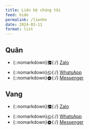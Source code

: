 ```yaml
---
title: Liên hệ chúng tôi
feed: hide
permalink: /lienhe
date: 2024-03-11
format: list
---
```



## Quân

- {::nomarkdown}<svg xmlns="http://www.w3.org/2000/svg" aria-label="CustomIcon" width="1em" height="1em" viewBox="0 0 50 50" style="vertical-align: middle;"><path fill="currentColor" d="M9 4C6.25 4 4 6.25 4 9v32c0 2.75 2.25 5 5 5h32c2.75 0 5-2.25 5-5V9c0-2.75-2.25-5-5-5H9zm0 2h6.58C12.01 9.72 10 14.52 10 19.5c0 5.16 2.11 10.1 5.91 13.84.12.21.23 1.25-.23 2.42-.29.75-.87 1.74-2 2.13-.43.14-.71.56-.68 1.01.03.45.36.83.8.92 2.87.57 4.74-.32 6.23-1 .94-.42 1.83-.87 3.22-.31 2.8 1.09 5.78 1.65 8.85 1.65 4.1 0 8.05-1 11.5-2.89V41c0 1.67-1.33 3-3 3H9c-1.67 0-3-1.33-3-3V9c0-1.67 1.33-3 3-3zm24 9c.55 0 1 .45 1 1v9c0 .55-.45 1-1 1s-1-.45-1-1v-9c0-.55.45-1 1-1zM18 16h5c.36 0 .7.2.88.52.17.31.17.7-.04 1.01l-4.05 6.48H23c.55 0 1 .45 1 1s-.45 1-1 1h-5c-.36 0-.7-.2-.88-.52-.17-.31-.17-.7.04-1.01L21.2 18H18c-.55 0-1-.45-1-1s.45-1 1-1zm9.5 3c.61 0 1.18.17 1.69.45.18-.26.47-.45.81-.45.55 0 1 .45 1 1v5c0 .55-.45 1-1 1-.34 0-.63-.19-.81-.45-.51.28-1.08.45-1.69.45-1.93 0-3.5-1.57-3.5-3.5S26.57 19 28.5 19zm11 0c1.93 0 3.5 1.57 3.5 3.5S41.43 26 39.5 26 36 24.43 36 22.5 37.57 19 39.5 19zm-11 2c-.55 0-1.05.22-1.41.59a1.99 1.99 0 0 0 0 2.82c.36.37.86.59 1.41.59s1.05-.22 1.41-.59a1.99 1.99 0 0 0 0-2.82A1.99 1.99 0 0 0 28.5 21zm11 0c-.55 0-1.05.22-1.41.59a1.99 1.99 0 0 0 0 2.82c.36.37.86.59 1.41.59s1.05-.22 1.41-.59a1.99 1.99 0 0 0 0-2.82A1.99 1.99 0 0 0 39.5 21z"/></svg>{:/} [Zalo](http://zaloapp.com/qr/p/13fp105mywpy6)
<!-- - {::nomarkdown}<svg xmlns="http://www.w3.org/2000/svg" aria-label="Phone Number" width="1em" height="1em" viewBox="0 0 24 24" style="vertical-align: middle;"><path fill="currentColor" d="M6.62 10.79c1.44 2.83 3.76 5.14 6.59 6.59l2.2-2.2c.27-.27.67-.36 1.02-.24c1.12.37 2.33.57 3.57.57c.55 0 1 .45 1 1V20c0 .55-.45 1-1 1c-9.39 0-17-7.61-17-17c0-.55.45-1 1-1h3.5c.55 0 1 .45 1 1c0 1.25.2 2.45.57 3.57c.11.35.03.74-.25 1.02z"/></svg>{:/} [08 3455 1914](tel:+84834551914) -->
- {::nomarkdown}<svg xmlns="http://www.w3.org/2000/svg" aria-label="WhatsApp" width="1em" height="1em" viewBox="0 0 24 24" style="vertical-align: middle;"><path fill="currentColor" d="M12.04 2c-5.46 0-9.91 4.45-9.91 9.91 0 1.75.46 3.45 1.32 4.95L2.05 22l5.25-1.38c1.45.79 3.08 1.21 4.74 1.21 5.46 0 9.91-4.45 9.91-9.91 0-2.65-1.03-5.14-2.9-7.01A9.816 9.816 0 0 0 12.04 2m.01 1.67c2.2 0 4.26.86 5.82 2.42a8.225 8.225 0 0 1 2.41 5.83c0 4.54-3.7 8.23-8.24 8.23-1.48 0-2.93-.39-4.19-1.15l-.3-.17-3.12.82.83-3.04-.2-.32a8.188 8.188 0 0 1-1.26-4.38c.01-4.54 3.7-8.24 8.25-8.24M8.53 7.33c-.16 0-.43.06-.66.31-.22.25-.87.86-.87 2.07 0 1.22.89 2.39 1 2.56.14.17 1.76 2.67 4.25 3.73.59.27 1.05.42 1.41.53.59.19 1.13.16 1.56.1.48-.07 1.46-.6 1.67-1.18.21-.58.21-1.07.15-1.18-.07-.1-.23-.16-.48-.27-.25-.14-1.47-.74-1.69-.82-.23-.08-.37-.12-.56.12-.16.25-.64.81-.78.97-.15.17-.29.19-.53.07-.26-.13-1.06-.39-2-1.23-.74-.66-1.23-1.47-1.38-1.72-.12-.24-.01-.39.11-.5.11-.11.27-.29.37-.44.13-.14.17-.25.25-.41.08-.17.04-.31-.02-.43-.06-.11-.56-1.35-.77-1.84-.2-.48-.4-.42-.56-.43-.14 0-.3-.01-.47-.01Z"/></svg>{:/} [WhatsApp](https://wa.me/+84834551914)
- {::nomarkdown}<svg xmlns="http://www.w3.org/2000/svg" aria-label="Facebook Messenger" width="1em" height="1em" viewBox="0 0 24 24" style="vertical-align: middle;"><path fill="currentColor" d="M12 2C6.36 2 2 6.13 2 11.7c0 2.91 1.19 5.44 3.14 7.17c.16.13.26.35.27.57l.05 1.78c.04.57.61.94 1.13.71l1.98-.87c.17-.06.36-.09.53-.06c.9.27 1.9.4 2.9.4c5.64 0 10-4.13 10-9.7C22 6.13 17.64 2 12 2m6 7.46l-2.93 4.67c-.47.73-1.47.92-2.17.37l-2.34-1.73a.6.6 0 0 0-.72 0l-3.16 2.4c-.42.33-.97-.17-.68-.63l2.93-4.67c.47-.73 1.47-.92 2.17-.4l2.34 1.76a.6.6 0 0 0 .72 0l3.16-2.4c.42-.33.97.17.68.63"/></svg>{:/} [Messenger](https://m.me/tangthaiquan)
<!-- - {::nomarkdown}<svg xmlns="http://www.w3.org/2000/svg" aria-label="Telegram" width="1em" height="1em" viewBox="0 0 24 24" style="vertical-align: middle;"><path fill="currentColor" d="M12 2C6.48 2 2 6.48 2 12s4.48 10 10 10s10-4.48 10-10S17.52 2 12 2m4.64 6.8c-.15 1.58-.8 5.42-1.13 7.19c-.14.75-.42 1-.68 1.03c-.58.05-1.02-.38-1.58-.75c-.88-.58-1.38-.94-2.23-1.5c-.99-.65-.35-1.01.22-1.59c.15-.15 2.71-2.48 2.76-2.69a.2.2 0 0 0-.05-.18c-.06-.05-.14-.03-.21-.02c-.09.02-1.49.95-4.22 2.79c-.4.27-.76.41-1.08.4c-.36-.01-1.04-.2-1.55-.37c-.63-.2-1.12-.31-1.08-.66c.02-.18.27-.36.74-.55c2.92-1.27 4.86-2.11 5.83-2.51c2.78-1.16 3.35-1.36 3.73-1.36c.08 0 .27.02.39.12c.1.08.13.19.14.27c-.01.06.01.24 0 .38"/></svg>{:/} [@tangthaiquan](https://t.me/tangthaiquan) -->
<!-- - {::nomarkdown}<svg xmlns="http://www.w3.org/2000/svg" aria-label="Email Address" width="1em" height="1em" viewBox="0 0 24 24" style="vertical-align: middle;"><path fill="currentColor" d="M20 4H4c-1.1 0-1.99.9-1.99 2L2 18c0 1.1.9 2 2 2h16c1.1 0 2-.9 2-2V6c0-1.1-.9-2-2-2m0 4l-8 5l-8-5V6l8 5l8-5z"/></svg>{:/} [quan@vangquan.com](mailto:quan@vangquan.com) -->

## Vang

- {::nomarkdown}<svg xmlns="http://www.w3.org/2000/svg" aria-label="CustomIcon" width="1em" height="1em" viewBox="0 0 50 50" style="vertical-align: middle;"><path fill="currentColor" d="M9 4C6.25 4 4 6.25 4 9v32c0 2.75 2.25 5 5 5h32c2.75 0 5-2.25 5-5V9c0-2.75-2.25-5-5-5H9zm0 2h6.58C12.01 9.72 10 14.52 10 19.5c0 5.16 2.11 10.1 5.91 13.84.12.21.23 1.25-.23 2.42-.29.75-.87 1.74-2 2.13-.43.14-.71.56-.68 1.01.03.45.36.83.8.92 2.87.57 4.74-.32 6.23-1 .94-.42 1.83-.87 3.22-.31 2.8 1.09 5.78 1.65 8.85 1.65 4.1 0 8.05-1 11.5-2.89V41c0 1.67-1.33 3-3 3H9c-1.67 0-3-1.33-3-3V9c0-1.67 1.33-3 3-3zm24 9c.55 0 1 .45 1 1v9c0 .55-.45 1-1 1s-1-.45-1-1v-9c0-.55.45-1 1-1zM18 16h5c.36 0 .7.2.88.52.17.31.17.7-.04 1.01l-4.05 6.48H23c.55 0 1 .45 1 1s-.45 1-1 1h-5c-.36 0-.7-.2-.88-.52-.17-.31-.17-.7.04-1.01L21.2 18H18c-.55 0-1-.45-1-1s.45-1 1-1zm9.5 3c.61 0 1.18.17 1.69.45.18-.26.47-.45.81-.45.55 0 1 .45 1 1v5c0 .55-.45 1-1 1-.34 0-.63-.19-.81-.45-.51.28-1.08.45-1.69.45-1.93 0-3.5-1.57-3.5-3.5S26.57 19 28.5 19zm11 0c1.93 0 3.5 1.57 3.5 3.5S41.43 26 39.5 26 36 24.43 36 22.5 37.57 19 39.5 19zm-11 2c-.55 0-1.05.22-1.41.59a1.99 1.99 0 0 0 0 2.82c.36.37.86.59 1.41.59s1.05-.22 1.41-.59a1.99 1.99 0 0 0 0-2.82A1.99 1.99 0 0 0 28.5 21zm11 0c-.55 0-1.05.22-1.41.59a1.99 1.99 0 0 0 0 2.82c.36.37.86.59 1.41.59s1.05-.22 1.41-.59a1.99 1.99 0 0 0 0-2.82A1.99 1.99 0 0 0 39.5 21z"/></svg></svg>{:/} [Zalo](http://zaloapp.com/qr/p/c29by5yhw2b3)
<!-- - {::nomarkdown}<svg xmlns="http://www.w3.org/2000/svg" aria-label="Phone Number" width="1em" height="1em" viewBox="0 0 24 24" style="vertical-align: middle;"><path fill="currentColor" d="M6.62 10.79c1.44 2.83 3.76 5.14 6.59 6.59l2.2-2.2c.27-.27.67-.36 1.02-.24c1.12.37 2.33.57 3.57.57c.55 0 1 .45 1 1V20c0 .55-.45 1-1 1c-9.39 0-17-7.61-17-17c0-.55.45-1 1-1h3.5c.55 0 1 .45 1 1c0 1.25.2 2.45.57 3.57c.11.35.03.74-.25 1.02z"/></svg>{:/} [09 3455 1914](tel:+84934551914) -->
- {::nomarkdown}<svg xmlns="http://www.w3.org/2000/svg" aria-label="WhatsApp" width="1em" height="1em" viewBox="0 0 24 24" style="vertical-align: middle;"><path fill="currentColor" d="M12.04 2c-5.46 0-9.91 4.45-9.91 9.91 0 1.75.46 3.45 1.32 4.95L2.05 22l5.25-1.38c1.45.79 3.08 1.21 4.74 1.21 5.46 0 9.91-4.45 9.91-9.91 0-2.65-1.03-5.14-2.9-7.01A9.816 9.816 0 0 0 12.04 2m.01 1.67c2.2 0 4.26.86 5.82 2.42a8.225 8.225 0 0 1 2.41 5.83c0 4.54-3.7 8.23-8.24 8.23-1.48 0-2.93-.39-4.19-1.15l-.3-.17-3.12.82.83-3.04-.2-.32a8.188 8.188 0 0 1-1.26-4.38c.01-4.54 3.7-8.24 8.25-8.24M8.53 7.33c-.16 0-.43.06-.66.31-.22.25-.87.86-.87 2.07 0 1.22.89 2.39 1 2.56.14.17 1.76 2.67 4.25 3.73.59.27 1.05.42 1.41.53.59.19 1.13.16 1.56.1.48-.07 1.46-.6 1.67-1.18.21-.58.21-1.07.15-1.18-.07-.1-.23-.16-.48-.27-.25-.14-1.47-.74-1.69-.82-.23-.08-.37-.12-.56.12-.16.25-.64.81-.78.97-.15.17-.29.19-.53.07-.26-.13-1.06-.39-2-1.23-.74-.66-1.23-1.47-1.38-1.72-.12-.24-.01-.39.11-.5.11-.11.27-.29.37-.44.13-.14.17-.25.25-.41.08-.17.04-.31-.02-.43-.06-.11-.56-1.35-.77-1.84-.2-.48-.4-.42-.56-.43-.14 0-.3-.01-.47-.01Z"/></svg>{:/} [WhatsApp](https://wa.me/+84934551914)
- {::nomarkdown}<svg xmlns="http://www.w3.org/2000/svg" aria-label="Facebook Messenger" width="1em" height="1em" viewBox="0 0 24 24" style="vertical-align: middle;"><path fill="currentColor" d="M12 2C6.36 2 2 6.13 2 11.7c0 2.91 1.19 5.44 3.14 7.17c.16.13.26.35.27.57l.05 1.78c.04.57.61.94 1.13.71l1.98-.87c.17-.06.36-.09.53-.06c.9.27 1.9.4 2.9.4c5.64 0 10-4.13 10-9.7C22 6.13 17.64 2 12 2m6 7.46l-2.93 4.67c-.47.73-1.47.92-2.17.37l-2.34-1.73a.6.6 0 0 0-.72 0l-3.16 2.4c-.42.33-.97-.17-.68-.63l2.93-4.67c.47-.73 1.47-.92 2.17-.4l2.34 1.76a.6.6 0 0 0 .72 0l3.16-2.4c.42-.33.97.17.68.63"/></svg>{:/} [Messenger](https://m.me/vang1914)
<!-- - {::nomarkdown}<svg xmlns="http://www.w3.org/2000/svg" aria-label="Telegram" width="1em" height="1em" viewBox="0 0 24 24" style="vertical-align: middle;"><path fill="currentColor" d="M12 2C6.48 2 2 6.48 2 12s4.48 10 10 10s10-4.48 10-10S17.52 2 12 2m4.64 6.8c-.15 1.58-.8 5.42-1.13 7.19c-.14.75-.42 1-.68 1.03c-.58.05-1.02-.38-1.58-.75c-.88-.58-1.38-.94-2.23-1.5c-.99-.65-.35-1.01.22-1.59c.15-.15 2.71-2.48 2.76-2.69a.2.2 0 0 0-.05-.18c-.06-.05-.14-.03-.21-.02c-.09.02-1.49.95-4.22 2.79c-.4.27-.76.41-1.08.4c-.36-.01-1.04-.2-1.55-.37c-.63-.2-1.12-.31-1.08-.66c.02-.18.27-.36.74-.55c2.92-1.27 4.86-2.11 5.83-2.51c2.78-1.16 3.35-1.36 3.73-1.36c.08 0 .27.02.39.12c.1.08.13.19.14.27c-.01.06.01.24 0 .38"/></svg>{:/} [@nguyenthivang](https://t.me/nguyenthivang) -->
